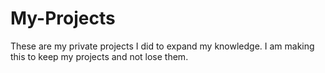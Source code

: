 # My-Projects
These are my private projects I did to expand my knowledge. I am making this to keep my projects and not lose them.
